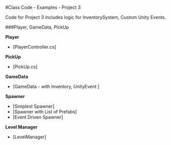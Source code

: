 #Class Code - Examples - Project 3 

Code for Project 3 includes logic for InventorySystem, Custom Unity Events.

###Player, GameData, PickUp

**Player**
- [PlayerController.cs] 

**PickUp**
 - [PickUp.cs] 

**GameData**
  - [GameData - with Inventory, UnityEvent ]

**Spawner**
   - [Simplest Spawner] 
   - [Spawner with List of Prefabs] 
   -  [Event Driven Spawner] 
   
**Level Manager**
 - [LevelManager] 